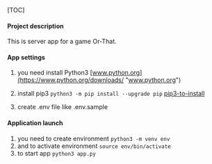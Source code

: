 [TOC]

#### Project description

This is server app for a game Or-That.

#### App settings

1. you need install Python3
[www.python.org](https://www.python.org/downloads/ "www.python.org")
2. install pip3
`python3 -m pip install --upgrade pip`
[pip3-to-install](https://help.dreamhost.com/hc/en-us/articles/115000699011-Using-pip3-to-install-Python3-modules "pip3-to-install")

3. create .env file like .env.sample

#### Application launch

1. you need to create environment
`python3 -m venv env`
2. and to activate environment
`source env/bin/activate`
3. to start app
`python3 app.py`